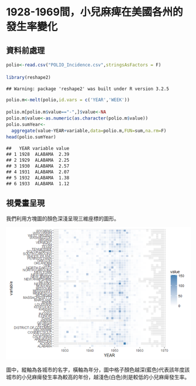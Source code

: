 1928-1969間，小兒麻痺在美國各州的發生率變化
================

資料前處理
----------

``` r
polio<-read.csv("POLIO_Incidence.csv",stringsAsFactors = F)

library(reshape2)
```

    ## Warning: package 'reshape2' was built under R version 3.2.5

``` r
polio.m<-melt(polio,id.vars = c('YEAR','WEEK'))

polio.m[polio.m$value=="-",]$value<-NA 
polio.m$value<-as.numeric(as.character(polio.m$value)) 
polio.sumYear<- 
  aggregate(value~YEAR+variable,data=polio.m,FUN=sum,na.rm=F) 
head(polio.sumYear)
```

    ##   YEAR variable value
    ## 1 1928  ALABAMA  2.39
    ## 2 1929  ALABAMA  2.25
    ## 3 1930  ALABAMA  2.57
    ## 4 1931  ALABAMA  2.07
    ## 5 1932  ALABAMA  1.38
    ## 6 1933  ALABAMA  1.12

視覺畫呈現
----------

我們利用方塊圖的顏色深淺呈現三維座標的圖形。

![](20150516作業_files/figure-markdown_github/pressure-1.png)

圖中，縱軸為各城市的名字，橫軸為年分，圖中格子顏色越深(藍色)代表該年度該城市的小兒麻痺發生率為較高的年份，越淺色(白色)則是較低的小兒麻痺發生率。
